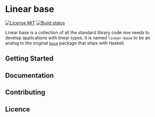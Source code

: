 # Linear base

[![License MIT](https://img.shields.io/badge/license-MIT-brightgreen.svg)](https://github.com/tweag/linear-base/blob/master/LICENSE)
[![Build status](https://badge.buildkite.com/5b60ab93dadba234a95e04e6568985918552dcc9e7685ede0d.svg)](https://buildkite.com/tweag-1/linear-base)

Linear base is a collection of all the standard library code one needs to
develop applications with linear types. It is named `linear-base` to be an
analog to the original [`base`] package that ships with Haskell.


## Getting Started

## Documentation

## Contributing

## Licence


[`base`]: https://hackage.haskell.org/package/base
